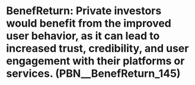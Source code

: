# BenefReturn: __Private investors would benefit from the improved user behavior, as it can lead to increased trust, credibility, and user engagement with their platforms or services.__ (PBN__BenefReturn_145)

